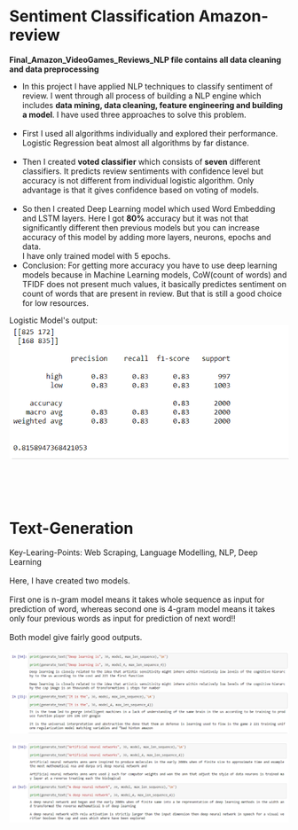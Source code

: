# Sentiment Classification Amazon-review

<b> Final_Amazon_VideoGames_Reviews_NLP file contains all data cleaning and data preprocessing </b>

<ul><li>
In this project I have applied NLP techniques to classify sentiment of review. I went through all process of building a NLP engine which includes <b>data mining, data cleaning, feature engineering and building a model</b>. I have used three approaches to solve this problem.</li><br><li>
First I used all algorithms individually and explored their performance. Logistic Regression beat almost all algorithms by far distance.</li><br><li>
Then I created <b>voted classifier</b> which consists of <b>seven</b> different classifiers. It predicts review sentiments with confidence level but accuracy is not different from individual logistic algorithm. Only advantage is that it gives confidence based on voting of models.</li><br><li>
So then I created Deep Learning model which used Word Embedding and LSTM layers. Here I got <b>80%</b> accuracy but it was not that significantly different then previous models but you can increase accuracy of this model by adding more layers, neurons, epochs and data.</li>I have only trained model with 5 epochs.

<li>Conclusion:
For getting more accuracy you have to use deep learning models because in Machine Learning models, CoW(count of words) and TFIDF does not present much values, it basically predictes sentiment on count of words that are present in review. But that is still a good choice for low resources.<br>
</li></ul>

Logistic Model's output:
![alt text](https://github.com/Jenil245/NLP-Python/blob/master/Sentiment-classification_Amazon-review/logistic_output.PNG)


</br></br></br>

# Text-Generation

Key-Learing-Points: Web Scraping, Language Modelling, NLP, Deep Learning
</br></br>
Here, I have created two models.
</br></br>
First one is n-gram model means it takes whole sequence as input for prediction of word, whereas second one is 4-gram model means it takes only four previous words as input for prediction of next word!!
</br></br>
Both model give fairly good outputs.
</br></br>
![alt text](https://github.com/Jenil245/NLP-Python/blob/master/Text-Generation_from_Wikipedia/1.PNG)

![alt text](https://github.com/Jenil245/NLP-Python/blob/master/Text-Generation_from_Wikipedia/2.PNG)
